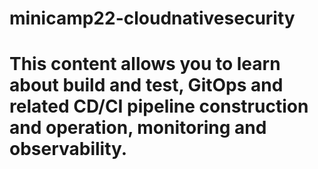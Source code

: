 # minicamp22-cloudnativesecurity
# This content allows you to learn about build and test, GitOps and related CD/CI pipeline construction and operation, monitoring and observability.
